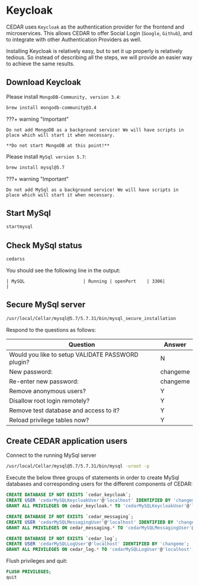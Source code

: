 # Keycloak
CEDAR uses `Keycloak` as the authentication provider for the frontend and microservices.
This allows CEDAR to offer Social Login (`Google`, `Github`), and to integrate with other Authentication Providers as well.

Installing Keycloak is relatively easy, but to set it up properly is relatively tedious.
So instead of describing all the steps, we will provide an easier way to achieve the same results.

## Download Keycloak

Please install `MongoDB-Community, version 3.4`:

```sh
brew install mongodb-community@3.4
```

???+ warning "Important"
    
    Do not add MongoDB as a background service! We will have scripts in place which will start it when necessary.

    **Do not start MongoDB at this point!**



Please install `MySql version 5.7`:

```sh
brew install mysql@5.7
```
    
???+ warning "Important"

    Do not add MySql as a background service! We will have scripts in place which will start it when necessary.

## Start MySql
```sh
startmysql
```

## Check MySql status
```sh
cedarss
```

You should see the following line in the output:
```
| MySQL                      | Running | openPort    | 3306|                   |
```

## Secure MySql server
```sh
/usr/local/Cellar/mysql@5.7/5.7.31/bin/mysql_secure_installation
```

Respond to the questions as follows:

| Question                 | Answer |
| -----------                  | ----------- |
|Would you like to setup VALIDATE PASSWORD plugin?  | N|
|New password:            | changeme|
|Re-enter new password:   | changeme|
|Remove anonymous users?  | Y|
|Disallow root login remotely?  | Y|
|Remove test database and access to it?  | Y|
|Reload privilege tables now?            | Y|

## Create CEDAR application users
Connect to the running MySql server

```sh
/usr/local/Cellar/mysql@5.7/5.7.31/bin/mysql -uroot -p
```

Execute the below three groups of statements in order to create MySql databases and corresponding users for the different components of CEDAR: 
```sql
CREATE DATABASE IF NOT EXISTS `cedar_keycloak`;
CREATE USER 'cedarMySQLKeycloakUser'@'localhost' IDENTIFIED BY 'changeme';
GRANT ALL PRIVILEGES ON cedar_keycloak.* TO 'cedarMySQLKeycloakUser'@'localhost';
```

```sql
CREATE DATABASE IF NOT EXISTS `cedar_messaging`;
CREATE USER 'cedarMySQLMessagingUser'@'localhost' IDENTIFIED BY 'changeme';
GRANT ALL PRIVILEGES ON cedar_messaging.* TO 'cedarMySQLMessagingUser'@'localhost';
```

```sql
CREATE DATABASE IF NOT EXISTS `cedar_log`;
CREATE USER 'cedarMySQLLogUser'@'localhost' IDENTIFIED BY 'changeme';
GRANT ALL PRIVILEGES ON cedar_log.* TO 'cedarMySQLLogUser'@'localhost';
```
Flush privileges and quit:

```sql
FLUSH PRIVILEGES;
quit
```
